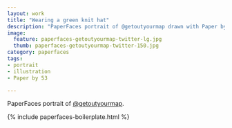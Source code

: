 ```yaml
---
layout: work
title: "Wearing a green knit hat"
description: "PaperFaces portrait of @getoutyourmap drawn with Paper by 53 on an iPad."
image: 
  feature: paperfaces-getoutyourmap-twitter-lg.jpg
  thumb: paperfaces-getoutyourmap-twitter-150.jpg
category: paperfaces
tags: 
- portrait
- illustration
- Paper by 53

---
```


PaperFaces portrait of [@getoutyourmap](http://twitter.com/getoutyourmap).

{% include paperfaces-boilerplate.html %}